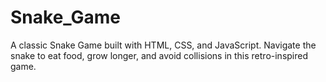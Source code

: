 # Snake_Game
A classic Snake Game built with HTML, CSS, and JavaScript. Navigate the snake to eat food, grow longer, and avoid collisions in this retro-inspired game.
